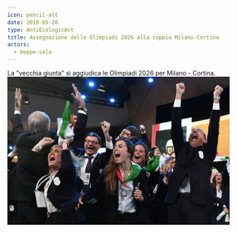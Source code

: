 ```yaml
---
icon: pencil-alt
date: 2019-05-20
type: AntiEcologicAct
title: Assegnazione delle Olimpiadi 2026 alla coppia Milano-Cortina
actors:
  - beppe-sala
---
```


La "vecchia giunta" si aggiudica le Olimpiadi 2026 per Milano - Cortina.
![](./images/olympic-games-assignation-reaction.jpg "L'esultanza")
